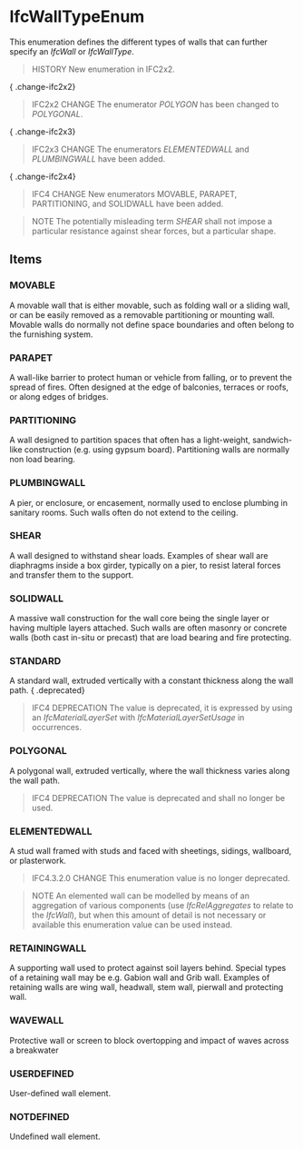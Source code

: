 # IfcWallTypeEnum

This enumeration defines the different types of walls that can further specify an _IfcWall_ or _IfcWallType_.

> HISTORY  New enumeration in IFC2x2.

{ .change-ifc2x2}
> IFC2x2 CHANGE  The enumerator _POLYGON_ has been changed to _POLYGONAL_.

{ .change-ifc2x3}
> IFC2x3 CHANGE  The enumerators _ELEMENTEDWALL_ and _PLUMBINGWALL_ have been added.

{ .change-ifc2x4}
> IFC4 CHANGE  New enumerators MOVABLE, PARAPET, PARTITIONING, and SOLIDWALL have been added.

> NOTE  The potentially misleading term _SHEAR_ shall not impose a particular resistance against shear forces, but a particular shape.

## Items

### MOVABLE
A movable wall that is either movable, such as folding wall or a sliding wall, or can be easily removed as a removable partitioning or mounting wall. Movable walls do normally not define space boundaries and often belong to the furnishing system.

### PARAPET
A wall-like barrier to protect human or vehicle from falling, or to prevent the spread of fires. Often designed at the edge of balconies, terraces or roofs, or along edges of bridges.

### PARTITIONING
A wall designed to partition spaces that often has a light-weight, sandwich-like construction (e.g. using gypsum board). Partitioning walls are normally non load bearing.

### PLUMBINGWALL
A pier, or enclosure, or encasement, normally used to enclose plumbing in sanitary rooms. Such walls often do not extend to the ceiling.

### SHEAR
A wall designed to withstand shear loads. Examples of shear wall are diaphragms inside a box girder, typically on a pier, to resist lateral forces and transfer them to the support.

### SOLIDWALL
A massive wall construction for the wall core being the single layer or having multiple layers attached. Such walls are often masonry or concrete walls (both cast in-situ or precast) that are load bearing and fire protecting.

### STANDARD
A standard wall, extruded vertically with a constant thickness along the wall path.
{ .deprecated}
> IFC4 DEPRECATION The value is deprecated, it is expressed by using an _IfcMaterialLayerSet_ with _IfcMaterialLayerSetUsage_ in occurrences.

### POLYGONAL
A polygonal wall, extruded vertically, where the wall thickness varies along the wall path.
> IFC4 DEPRECATION The value is deprecated and shall no longer be used.

### ELEMENTEDWALL
A stud wall framed with studs and faced with sheetings, sidings, wallboard, or plasterwork.

> IFC4.3.2.0 CHANGE This enumeration value is no longer deprecated.

> NOTE An elemented wall can be modelled by means of an aggregation of various components (use _IfcRelAggregates_ to relate to the _IfcWall_), but when this amount of detail is not necessary or available this enumeration value can be used instead.

### RETAININGWALL
A supporting wall used to protect against soil layers behind. Special types of a retaining wall may be e.g. Gabion wall and Grib wall. Examples of retaining walls are wing wall, headwall, stem wall, pierwall and protecting wall.

### WAVEWALL
Protective wall or screen to block overtopping and impact of waves across a breakwater

### USERDEFINED
User-defined wall element.

### NOTDEFINED
Undefined wall element.
